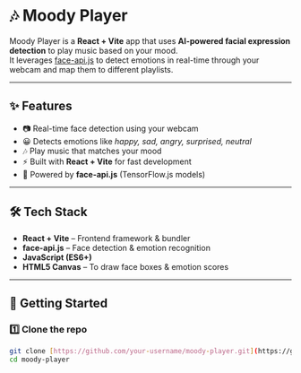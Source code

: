 # 🎶 Moody Player

Moody Player is a **React + Vite** app that uses **AI-powered facial expression detection** to play music based on your mood.  
It leverages [face-api.js](https://github.com/justadudewhohacks/face-api.js) to detect emotions in real-time through your webcam and map them to different playlists.

---

## ✨ Features
- 📷 Real-time face detection using your webcam  
- 😀 Detects emotions like *happy, sad, angry, surprised, neutral*  
- 🎶 Play music that matches your mood  
- ⚡ Built with **React + Vite** for fast development  
- 🧠 Powered by **face-api.js** (TensorFlow.js models)

---

## 🛠️ Tech Stack
- **React + Vite** – Frontend framework & bundler  
- **face-api.js** – Face detection & emotion recognition  
- **JavaScript (ES6+)**  
- **HTML5 Canvas** – To draw face boxes & emotion scores  

---

## 🚀 Getting Started

### 1️⃣ Clone the repo
```bash
git clone [https://github.com/your-username/moody-player.git](https://github.com/luckyChauhan12w/aiMoodyPlayer.git]
cd moody-player
